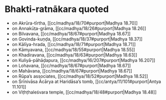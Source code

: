 # Bhakti-ratnākara quoted

* on Akrūra-tīrtha, [[cc/madhya/18/70#purport|Madhya 18.70]]
* on Annakūṭa-grāma, [[cc/madhya/18/26#purport|Madhya 18.26]]
* on Bilvavana, [[cc/madhya/18/67#purport|Madhya 18.67]]
* on Govinda-kuṇḍa, [[cc/madhya/18/37#purport|Madhya 18.37]]
* on Kālīya-hrada, [[cc/madhya/18/71#purport|Madhya 18.71]]
* on Kāmyavana, [[cc/madhya/18/55#purport|Madhya 18.55]]
* on Khadiravana, [[cc/madhya/18/63#purport|Madhya 18.63]]
* on Kuliyā-pāhāḍapura, [[cc/madhya/16/207#purport|Madhya 16.207]]
* on Lohavana, [[cc/madhya/18/67#purport|Madhya 18.67]]
* on Mahāvana, [[cc/madhya/18/67#purport|Madhya 18.67]]
* on Rūpa’s associates, [[cc/madhya/18/52#purport|Madhya 18.52]]
* on Śrīnivāsa Ācārya at Haridāsa’s tomb, [[cc/antya/11/101#purport|Antya 11.101]]
* on Viṭhṭhaleśvara temple, [[cc/madhya/18/48#purport|Madhya 18.48]]
